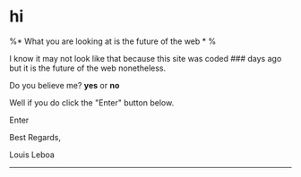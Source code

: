 # hi


 %* What you are looking at is the future of the web * %


I know it may not look like that because this site was coded ### days ago but it is the future of the web nonetheless.

Do you believe me? **yes** or **no**

Well if you do click the "Enter" button below.

Enter

Best Regards,

Louis Leboa


---
